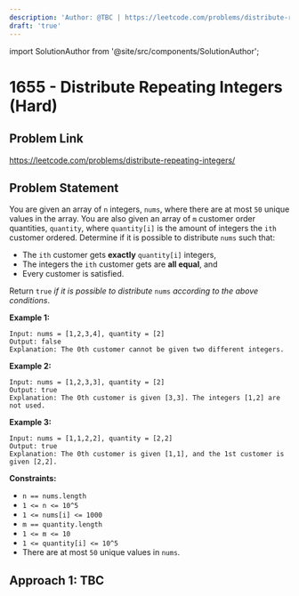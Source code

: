 ```yaml
---
description: 'Author: @TBC | https://leetcode.com/problems/distribute-repeating-integers/'
draft: 'true'
---
```


import SolutionAuthor from '@site/src/components/SolutionAuthor';

# 1655 - Distribute Repeating Integers (Hard)

## Problem Link

https://leetcode.com/problems/distribute-repeating-integers/

## Problem Statement

You are given an array of `n` integers, `nums`, where there are at most `50` unique values in the array. You are also given an array of `m` customer order quantities, `quantity`, where `quantity[i]` is the amount of integers the `ith` customer ordered. Determine if it is possible to distribute `nums` such that:

* The `ith` customer gets **exactly** `quantity[i]` integers,
* The integers the `ith` customer gets are **all equal**, and
* Every customer is satisfied.

Return `true` _if it is possible to distribute_ `nums` _according to the above conditions_.

**Example 1:**

```
Input: nums = [1,2,3,4], quantity = [2]
Output: false
Explanation: The 0th customer cannot be given two different integers.
```

**Example 2:**

```
Input: nums = [1,2,3,3], quantity = [2]
Output: true
Explanation: The 0th customer is given [3,3]. The integers [1,2] are not used.
```

**Example 3:**

```
Input: nums = [1,1,2,2], quantity = [2,2]
Output: true
Explanation: The 0th customer is given [1,1], and the 1st customer is given [2,2].
```

**Constraints:**

* `n == nums.length`
* `1 <= n <= 10^5`
* `1 <= nums[i] <= 1000`
* `m == quantity.length`
* `1 <= m <= 10`
* `1 <= quantity[i] <= 10^5`
* There are at most `50` unique values in `nums`.

## Approach 1: TBC
